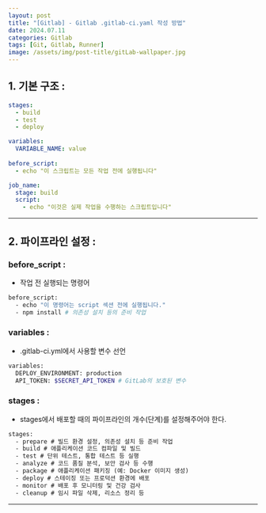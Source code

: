 ```yaml
---
layout: post
title: "[Gitlab] - Gitlab .gitlab-ci.yaml 작성 방법"
date: 2024.07.11
categories: Gitlab
tags: [Git, Gitlab, Runner]
image: /assets/img/post-title/gitLab-wallpaper.jpg
---
```


## 1. 기본 구조 :
```yaml
stages:
  - build
  - test
  - deploy

variables:
  VARIABLE_NAME: value
  
before_script:
  - echo "이 스크립트는 모든 작업 전에 실행됩니다"

job_name:
  stage: build
  script:
    - echo "이것은 실제 작업을 수행하는 스크립트입니다"
```

* * *

## 2. 파이프라인 설정 :
### before_script : 
- 작업 전 실행되는 명령어

```bash
before_script: 
  - echo "이 명령어는 script 섹션 전에 실행됩니다."
  - npm install # 의존성 설치 등의 준비 작업
```

### variables : 
- .gitlab-ci.yml에서 사용할 변수 선언

```bash
variables:
  DEPLOY_ENVIRONMENT: production
  API_TOKEN: $SECRET_API_TOKEN # GitLab의 보호된 변수
```

### stages :
- stages에서 배포할 때의 파이프라인의 개수(단계)를 설정해주어야 한다.

```html
stages:
  - prepare # 빌드 환경 설정, 의존성 설치 등 준비 작업
  - build # 애플리케이션 코드 컴파일 및 빌드
  - test # 단위 테스트, 통합 테스트 등 실행
  - analyze # 코드 품질 분석, 보안 검사 등 수행
  - package # 애플리케이션 패키징 (예: Docker 이미지 생성)
  - deploy # 스테이징 또는 프로덕션 환경에 배포
  - monitor # 배포 후 모니터링 및 건강 검사
  - cleanup # 임시 파일 삭제, 리소스 정리 등
```

* * *